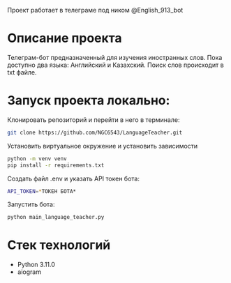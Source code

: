 Проект работает в телеграме под ником @English_913_bot

# Описание проекта
Телеграм-бот предназначенный для изучения иностранных слов. Пока доступно два языка: Английский и Казахский.
Поиск слов происходит в txt файле.


# Запуск проекта локально:
Клонировать репозиторий и перейти в него в терминале:
```bash 
git clone https://github.com/NGC6543/LanguageTeacher.git
```

Установить виртуальное окружение и установить зависимости
```bash
python -m venv venv
pip install -r requirements.txt
```

Создать файл .env и указать API токен бота:
```bash
API_TOKEN=*ТОКЕН БОТА*
```

Запустить бота:
```bash
python main_language_teacher.py
```

# Стек технологий
- Python 3.11.0
- aiogram

